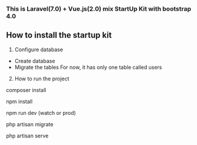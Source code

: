 <h3>This is Laravel(7.0) + Vue.js(2.0) mix StartUp Kit with bootstrap 4.0</h3>


## How to install the startup kit

1. Configure database
  - Create database
  - Migrate the tables
     For now, it has only one table called users

2. How to run the project

composer install

npm install

npm run dev (watch or prod)

php artisan migrate

php artisan serve
